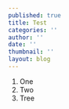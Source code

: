 ```yaml
---
published: true
title: Test
categories: ''
author: ''
date: ''
thumbnail: ''
layout: blog
---
```

1. One
1. Two
1. Tree 

